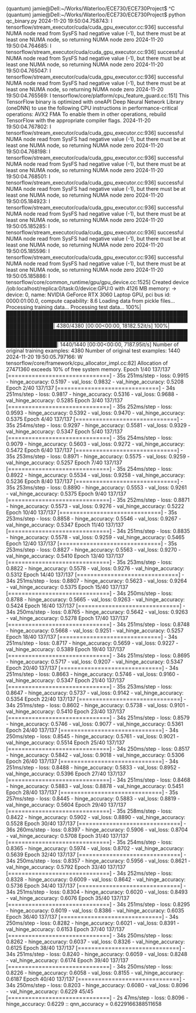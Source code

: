 (quantum) jamie@Dell:~/Works/Waterloo/ECE730/ECE730Project$ ^C
(quantum) jamie@Dell:~/Works/Waterloo/ECE730/ECE730Project$ python qc_binary.py 
2024-11-20 19:50:04.758743: I tensorflow/stream_executor/cuda/cuda_gpu_executor.cc:936] successful NUMA node read from SysFS had negative value (-1), but there must be at least one NUMA node, so returning NUMA node zero
2024-11-20 19:50:04.764685: I tensorflow/stream_executor/cuda/cuda_gpu_executor.cc:936] successful NUMA node read from SysFS had negative value (-1), but there must be at least one NUMA node, so returning NUMA node zero
2024-11-20 19:50:04.765047: I tensorflow/stream_executor/cuda/cuda_gpu_executor.cc:936] successful NUMA node read from SysFS had negative value (-1), but there must be at least one NUMA node, so returning NUMA node zero
2024-11-20 19:50:04.765569: I tensorflow/core/platform/cpu_feature_guard.cc:151] This TensorFlow binary is optimized with oneAPI Deep Neural Network Library (oneDNN) to use the following CPU instructions in performance-critical operations:  AVX2 FMA
To enable them in other operations, rebuild TensorFlow with the appropriate compiler flags.
2024-11-20 19:50:04.767802: I tensorflow/stream_executor/cuda/cuda_gpu_executor.cc:936] successful NUMA node read from SysFS had negative value (-1), but there must be at least one NUMA node, so returning NUMA node zero
2024-11-20 19:50:04.768198: I tensorflow/stream_executor/cuda/cuda_gpu_executor.cc:936] successful NUMA node read from SysFS had negative value (-1), but there must be at least one NUMA node, so returning NUMA node zero
2024-11-20 19:50:04.768501: I tensorflow/stream_executor/cuda/cuda_gpu_executor.cc:936] successful NUMA node read from SysFS had negative value (-1), but there must be at least one NUMA node, so returning NUMA node zero
2024-11-20 19:50:05.184923: I tensorflow/stream_executor/cuda/cuda_gpu_executor.cc:936] successful NUMA node read from SysFS had negative value (-1), but there must be at least one NUMA node, so returning NUMA node zero
2024-11-20 19:50:05.185285: I tensorflow/stream_executor/cuda/cuda_gpu_executor.cc:936] successful NUMA node read from SysFS had negative value (-1), but there must be at least one NUMA node, so returning NUMA node zero
2024-11-20 19:50:05.185596: I tensorflow/stream_executor/cuda/cuda_gpu_executor.cc:936] successful NUMA node read from SysFS had negative value (-1), but there must be at least one NUMA node, so returning NUMA node zero
2024-11-20 19:50:05.185886: I tensorflow/core/common_runtime/gpu/gpu_device.cc:1525] Created device /job:localhost/replica:0/task:0/device:GPU:0 with 4126 MB memory:  -> device: 0, name: NVIDIA GeForce RTX 3060 Laptop GPU, pci bus id: 0000:01:00.0, compute capability: 8.6
Loading data from pickle files...
Processing training data...
Processing test data...
100%|█████████████████████████████████████████████████████████████████████████████████████████████████████████████████| 4380/4380 [00:00<00:00, 18182.52it/s]
100%|██████████████████████████████████████████████████████████████████████████████████████████████████████████████████| 1440/1440 [00:00<00:00, 7187.95it/s]
Number of original training examples: 4380
Number of original test examples: 1440
2024-11-20 19:50:05.797166: W tensorflow/core/framework/cpu_allocator_impl.cc:82] Allocation of 27471360 exceeds 10% of free system memory.
Epoch 1/40
137/137 [==============================] - 35s 251ms/step - loss: 0.9915 - hinge_accuracy: 0.5197 - val_loss: 0.9832 - val_hinge_accuracy: 0.5208
Epoch 2/40
137/137 [==============================] - 34s 251ms/step - loss: 0.9817 - hinge_accuracy: 0.5316 - val_loss: 0.9688 - val_hinge_accuracy: 0.5285
Epoch 3/40
137/137 [==============================] - 35s 252ms/step - loss: 0.9593 - hinge_accuracy: 0.5392 - val_loss: 0.9470 - val_hinge_accuracy: 0.5375
Epoch 4/40
137/137 [==============================] - 35s 254ms/step - loss: 0.9297 - hinge_accuracy: 0.5581 - val_loss: 0.9329 - val_hinge_accuracy: 0.5347
Epoch 5/40
137/137 [==============================] - 35s 254ms/step - loss: 0.9079 - hinge_accuracy: 0.5603 - val_loss: 0.9272 - val_hinge_accuracy: 0.5472
Epoch 6/40
137/137 [==============================] - 35s 253ms/step - loss: 0.8971 - hinge_accuracy: 0.5575 - val_loss: 0.9259 - val_hinge_accuracy: 0.5257
Epoch 7/40
137/137 [==============================] - 35s 254ms/step - loss: 0.8922 - hinge_accuracy: 0.5534 - val_loss: 0.9258 - val_hinge_accuracy: 0.5236
Epoch 8/40
137/137 [==============================] - 35s 253ms/step - loss: 0.8890 - hinge_accuracy: 0.5553 - val_loss: 0.9261 - val_hinge_accuracy: 0.5375
Epoch 9/40
137/137 [==============================] - 35s 252ms/step - loss: 0.8871 - hinge_accuracy: 0.5573 - val_loss: 0.9276 - val_hinge_accuracy: 0.5222
Epoch 10/40
137/137 [==============================] - 35s 253ms/step - loss: 0.8858 - hinge_accuracy: 0.5546 - val_loss: 0.9267 - val_hinge_accuracy: 0.5347
Epoch 11/40
137/137 [==============================] - 34s 251ms/step - loss: 0.8835 - hinge_accuracy: 0.5578 - val_loss: 0.9259 - val_hinge_accuracy: 0.5465
Epoch 12/40
137/137 [==============================] - 35s 253ms/step - loss: 0.8827 - hinge_accuracy: 0.5563 - val_loss: 0.9270 - val_hinge_accuracy: 0.5410
Epoch 13/40
137/137 [==============================] - 35s 253ms/step - loss: 0.8822 - hinge_accuracy: 0.5578 - val_loss: 0.9276 - val_hinge_accuracy: 0.5312
Epoch 14/40
137/137 [==============================] - 34s 251ms/step - loss: 0.8807 - hinge_accuracy: 0.5623 - val_loss: 0.9264 - val_hinge_accuracy: 0.5375
Epoch 15/40
137/137 [==============================] - 34s 250ms/step - loss: 0.8788 - hinge_accuracy: 0.5665 - val_loss: 0.9263 - val_hinge_accuracy: 0.5424
Epoch 16/40
137/137 [==============================] - 34s 250ms/step - loss: 0.8765 - hinge_accuracy: 0.5642 - val_loss: 0.9263 - val_hinge_accuracy: 0.5278
Epoch 17/40
137/137 [==============================] - 34s 251ms/step - loss: 0.8748 - hinge_accuracy: 0.5668 - val_loss: 0.9251 - val_hinge_accuracy: 0.5257
Epoch 18/40
137/137 [==============================] - 34s 251ms/step - loss: 0.8717 - hinge_accuracy: 0.5659 - val_loss: 0.9227 - val_hinge_accuracy: 0.5389
Epoch 19/40
137/137 [==============================] - 34s 251ms/step - loss: 0.8695 - hinge_accuracy: 0.5717 - val_loss: 0.9207 - val_hinge_accuracy: 0.5347
Epoch 20/40
137/137 [==============================] - 34s 251ms/step - loss: 0.8663 - hinge_accuracy: 0.5746 - val_loss: 0.9160 - val_hinge_accuracy: 0.5347
Epoch 21/40
137/137 [==============================] - 35s 253ms/step - loss: 0.8647 - hinge_accuracy: 0.5737 - val_loss: 0.9142 - val_hinge_accuracy: 0.5354
Epoch 22/40
137/137 [==============================] - 34s 251ms/step - loss: 0.8602 - hinge_accuracy: 0.5738 - val_loss: 0.9101 - val_hinge_accuracy: 0.5410
Epoch 23/40
137/137 [==============================] - 34s 251ms/step - loss: 0.8579 - hinge_accuracy: 0.5746 - val_loss: 0.9077 - val_hinge_accuracy: 0.5361
Epoch 24/40
137/137 [==============================] - 34s 250ms/step - loss: 0.8545 - hinge_accuracy: 0.5761 - val_loss: 0.9021 - val_hinge_accuracy: 0.5514
Epoch 25/40
137/137 [==============================] - 34s 250ms/step - loss: 0.8517 - hinge_accuracy: 0.5842 - val_loss: 0.9018 - val_hinge_accuracy: 0.5306
Epoch 26/40
137/137 [==============================] - 34s 251ms/step - loss: 0.8488 - hinge_accuracy: 0.5833 - val_loss: 0.8952 - val_hinge_accuracy: 0.5396
Epoch 27/40
137/137 [==============================] - 34s 251ms/step - loss: 0.8468 - hinge_accuracy: 0.5883 - val_loss: 0.8878 - val_hinge_accuracy: 0.5451
Epoch 28/40
137/137 [==============================] - 35s 257ms/step - loss: 0.8445 - hinge_accuracy: 0.5883 - val_loss: 0.8819 - val_hinge_accuracy: 0.5604
Epoch 29/40
137/137 [==============================] - 35s 258ms/step - loss: 0.8422 - hinge_accuracy: 0.5902 - val_loss: 0.8890 - val_hinge_accuracy: 0.5528
Epoch 30/40
137/137 [==============================] - 36s 260ms/step - loss: 0.8397 - hinge_accuracy: 0.5906 - val_loss: 0.8704 - val_hinge_accuracy: 0.5708
Epoch 31/40
137/137 [==============================] - 35s 254ms/step - loss: 0.8365 - hinge_accuracy: 0.5974 - val_loss: 0.8702 - val_hinge_accuracy: 0.5639
Epoch 32/40
137/137 [==============================] - 34s 250ms/step - loss: 0.8357 - hinge_accuracy: 0.5956 - val_loss: 0.8621 - val_hinge_accuracy: 0.5792
Epoch 33/40
137/137 [==============================] - 34s 252ms/step - loss: 0.8328 - hinge_accuracy: 0.6009 - val_loss: 0.8642 - val_hinge_accuracy: 0.5736
Epoch 34/40
137/137 [==============================] - 34s 251ms/step - loss: 0.8304 - hinge_accuracy: 0.6020 - val_loss: 0.8493 - val_hinge_accuracy: 0.6076
Epoch 35/40
137/137 [==============================] - 34s 251ms/step - loss: 0.8295 - hinge_accuracy: 0.6019 - val_loss: 0.8386 - val_hinge_accuracy: 0.6035
Epoch 36/40
137/137 [==============================] - 34s 250ms/step - loss: 0.8282 - hinge_accuracy: 0.6021 - val_loss: 0.8391 - val_hinge_accuracy: 0.6153
Epoch 37/40
137/137 [==============================] - 34s 250ms/step - loss: 0.8262 - hinge_accuracy: 0.6037 - val_loss: 0.8326 - val_hinge_accuracy: 0.6125
Epoch 38/40
137/137 [==============================] - 34s 251ms/step - loss: 0.8240 - hinge_accuracy: 0.6059 - val_loss: 0.8248 - val_hinge_accuracy: 0.6174
Epoch 39/40
137/137 [==============================] - 34s 250ms/step - loss: 0.8226 - hinge_accuracy: 0.6058 - val_loss: 0.8155 - val_hinge_accuracy: 0.6187
Epoch 40/40
137/137 [==============================] - 34s 250ms/step - loss: 0.8203 - hinge_accuracy: 0.6080 - val_loss: 0.8096 - val_hinge_accuracy: 0.6229
45/45 [==============================] - 2s 47ms/step - loss: 0.8096 - hinge_accuracy: 0.6229
:: qnn_accuracy =  0.6229166388511658

